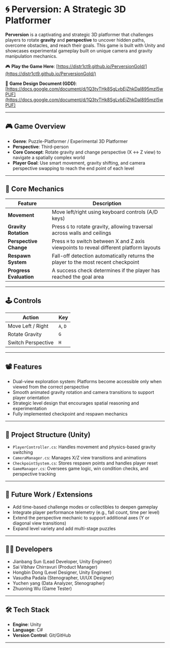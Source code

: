 # 🌀 Perversion: A Strategic 3D Platformer

**Perversion** is a captivating and strategic 3D platformer that challenges players to rotate **gravity** and **perspective** to uncover hidden paths, overcome obstacles, and reach their goals. This game is built with Unity and showcases experimental gameplay built on unique camera and gravity manipulation mechanics.

🎮 **Play the Game Here**: [https://distr1ct9.github.io/PerversionGold/](https://distr1ct9.github.io/PerversionGold/)

📄 **Game Design Document (GDD)**: [https://docs.google.com/document/d/1Q3tvTHk8SgLvbEjZhkDaI895mzI5wPUF](https://docs.google.com/document/d/1Q3tvTHk8SgLvbEjZhkDaI895mzI5wPUF)


---

## 🎮 Game Overview

- **Genre**: Puzzle-Platformer / Experimental 3D Platformer  
- **Perspective**: Third-person  
- **Core Concept**: Rotate gravity and change perspective (X ↔ Z view) to navigate a spatially complex world  
- **Player Goal**: Use smart movement, gravity shifting, and camera perspective swapping to reach the end point of each level

---

## 🧠 Core Mechanics

| Feature | Description |
|--------|-------------|
| **Movement** | Move left/right using keyboard controls (A/D keys) |
| **Gravity Rotation** | Press `G` to rotate gravity, allowing traversal across walls and ceilings |
| **Perspective Change** | Press `H` to switch between X and Z axis viewpoints to reveal different platform layouts |
| **Respawn System** | Fall-off detection automatically returns the player to the most recent checkpoint |
| **Progress Evaluation** | A success check determines if the player has reached the goal area |

---

## 🕹️ Controls

| Action | Key |
|--------|-----|
| Move Left / Right | `A`, `D` |
| Rotate Gravity | `G` |
| Switch Perspective | `H` |

---

## 📽️ Features

- Dual-view exploration system: Platforms become accessible only when viewed from the correct perspective
- Smooth animated gravity rotation and camera transitions to support player orientation
- Strategic level design that encourages spatial reasoning and experimentation
- Fully implemented checkpoint and respawn mechanics

---

## 📁 Project Structure (Unity)

- `PlayerController.cs`: Handles movement and physics-based gravity switching
- `CameraManager.cs`: Manages X/Z view transitions and animations
- `CheckpointSystem.cs`: Stores respawn points and handles player reset
- `GameManager.cs`: Oversees game logic, win condition checks, and perspective tracking

---

## 🧪 Future Work / Extensions

- Add time-based challenge modes or collectibles to deepen gameplay
- Integrate player performance telemetry (e.g., fall count, time per level)
- Extend the perspective mechanic to support additional axes (Y or diagonal view transitions)
- Expand level variety and add multi-stage puzzles

---

## 👨‍💻 Developers

- Jianbang Sun (Lead Developer, Unity Engineer)
- Sai Vibhav Chirravuri (Product Manager)
- Hongbin Dong (Level Designer, Unity Engineer)
- Vasudha Padala (Stenographer, UI/UX Designer)
- Yuchen yang (Data Analyzer, Stenographer)
- Zhuoning Wu (Game Tester)

---

## 🛠️ Tech Stack

- **Engine**: Unity
- **Language**: C# 
- **Version Control**: Git/GitHub

---



